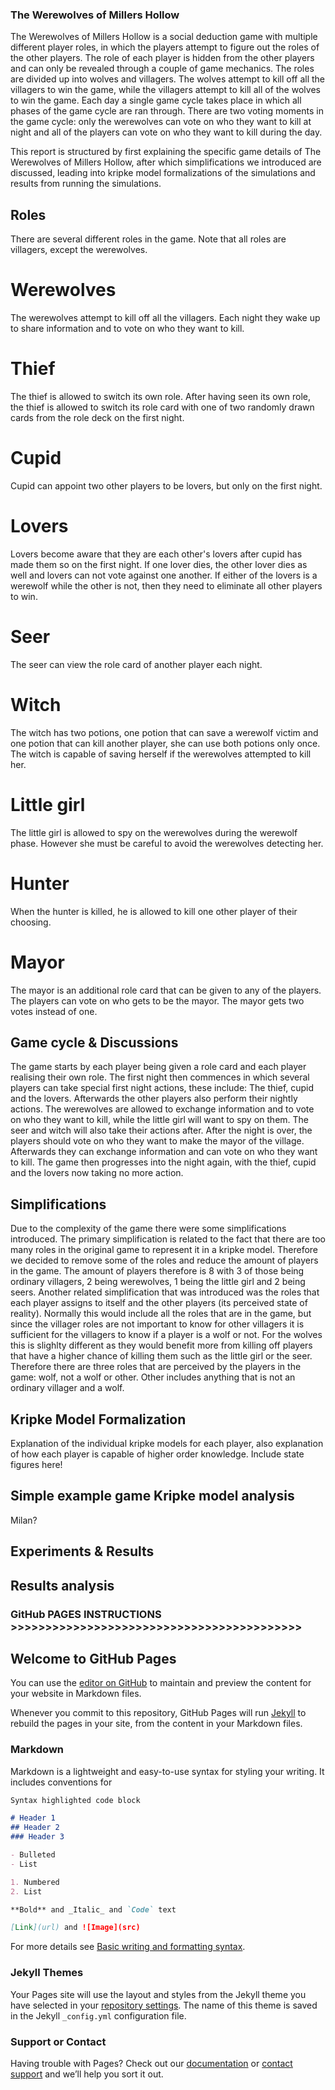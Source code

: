 ### The Werewolves of Millers Hollow

The Werewolves of Millers Hollow is a social deduction game with multiple different player roles, in which the players attempt to figure out the roles of the other players. The role of each player is hidden from the other players and can only be revealed through a couple of game mechanics. The roles are divided up into wolves and villagers. The wolves attempt to kill off all the villagers to win the game, while the villagers attempt to kill all of the wolves to win the game. Each day a single game cycle takes place in which all phases of the game cycle are ran through. There are two voting moments in the game cycle: only the werewolves can vote on who they want to kill at night and all of the players can vote on who they want to kill during the day.

This report is structured by first explaining the specific game details of The Werewolves of Millers Hollow, after which simplifications we introduced are discussed, leading into kripke model formalizations of the simulations and results from running the simulations.

## Roles
There are several different roles in the game. Note that all roles are villagers, except the werewolves.

# Werewolves
The werewolves attempt to kill off all the villagers. Each night they wake up to share information and to vote on who they want to kill.

# Thief
The thief is allowed to switch its own role. After having seen its own role, the thief is allowed to switch its role card with one of two randomly drawn cards from the role deck on the first night.

# Cupid
Cupid can appoint two other players to be lovers, but only on the first night.

# Lovers
Lovers become aware that they are each other's lovers after cupid has made them so on the first night. If one lover dies, the other lover dies as well and lovers can not vote against one another. If either of the lovers is a werewolf while the other is not, then they need to eliminate all other players to win.

# Seer
The seer can view the role card of another player each night.

# Witch
The witch has two potions, one potion that can save a werewolf victim and one potion that can kill another player, she can use both potions only once. The witch is capable of saving herself if the werewolves attempted to kill her.

# Little girl
The little girl is allowed to spy on the werewolves during the werewolf phase. However she must be careful to avoid the werewolves detecting her.

# Hunter
When the hunter is killed, he is allowed to kill one other player of their choosing.

# Mayor
The mayor is an additional role card that can be given to any of the players. The players can vote on who gets to be the mayor. The mayor gets two votes instead of one.

## Game cycle & Discussions
The game starts by each player being given a role card and each player realising their own role. The first night then commences in which several players can take special first night actions, these include: The thief, cupid and the lovers. Afterwards the other players also perform their nightly actions. The werewolves are allowed to exchange information and to vote on who they want to kill, while the little girl will want to spy on them. The seer and witch will also take their actions after. After the night is over, the players should vote on who they want to make the mayor of the village. Afterwards they can exchange information and can vote on who they want to kill. The game then progresses into the night again, with the thief, cupid and the lovers now taking no more action.

## Simplifications
Due to the complexity of the game there were some simplifications introduced. The primary simplification is related to the fact that there are too many roles in the original game to represent it in a kripke model. Therefore we decided to remove some of the roles and reduce the amount of players in the game. The amount of players therefore is 8 with 3 of those being ordinary villagers, 2 being werewolves, 1 being the little girl and 2 being seers. Another related simplification that was introduced was the roles that each player assigns to itself and the other players (its perceived state of reality). Normally this would include all the roles that are in the game, but since the villager roles are not important to know for other villagers it is sufficient for the villagers to know if a player is a wolf or not. For the wolves this is slighlty different as they would benefit more from killing off players that have a higher chance of killing them such as the little girl or the seer. Therefore there are three roles that are perceived by the players in the game: wolf, not a wolf or other. Other includes anything that is not an ordinary villager and a wolf.

## Kripke Model Formalization
Explanation of the individual kripke models for each player, also explanation of how each player is capable of higher order knowledge. Include state figures here!

## Simple example game Kripke model analysis
Milan?

## Experiments & Results

## Results analysis

### GitHub PAGES INSTRUCTIONS >>>>>>>>>>>>>>>>>>>>>>>>>>>>>>>>>>>>>>>>>>

## Welcome to GitHub Pages

You can use the [editor on GitHub](https://github.com/JoryKlaverstijn/LaMAS_G17/edit/gh-pages/index.md) to maintain and preview the content for your website in Markdown files.

Whenever you commit to this repository, GitHub Pages will run [Jekyll](https://jekyllrb.com/) to rebuild the pages in your site, from the content in your Markdown files.

### Markdown

Markdown is a lightweight and easy-to-use syntax for styling your writing. It includes conventions for

```markdown
Syntax highlighted code block

# Header 1
## Header 2
### Header 3

- Bulleted
- List

1. Numbered
2. List

**Bold** and _Italic_ and `Code` text

[Link](url) and ![Image](src)
```

For more details see [Basic writing and formatting syntax](https://docs.github.com/en/github/writing-on-github/getting-started-with-writing-and-formatting-on-github/basic-writing-and-formatting-syntax).

### Jekyll Themes

Your Pages site will use the layout and styles from the Jekyll theme you have selected in your [repository settings](https://github.com/JoryKlaverstijn/LaMAS_G17/settings/pages). The name of this theme is saved in the Jekyll `_config.yml` configuration file.

### Support or Contact

Having trouble with Pages? Check out our [documentation](https://docs.github.com/categories/github-pages-basics/) or [contact support](https://support.github.com/contact) and we’ll help you sort it out.
